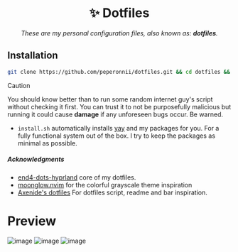 <h1 align="center">✨ Dotfiles</h1>
<p align="center">
    <i>These are my personal configuration files, also known as: <b>dotfiles</b>.</i>
</p>

## Installation
```bash
git clone https://github.com/peperonnii/dotfiles.git && cd dotfiles && ./install.sh
```
> [!CAUTION]
> You should know better than to run some random internet guy's script without checking it first. You can trust it to not be purposefully malicious but running it could cause **damage** if any unforeseen bugs occur. Be warned. 
- `install.sh` automatically installs [yay](https://github.com/Jguer/yay) and my packages for you. For a fully functional system out of the box. I try to keep the packages as minimal as possible.

##### Acknowledgments
- [end4-dots-hyprland](https://github.com/end-4/dots-hyprland) core of my dotfiles. 
- [moonglow.nvim](https://github.com/wnkz/monoglow.nvim) for the colorful grayscale theme inspiration
- [Axenide's dotfiles](https://github.com/Axenide/Dotfiles) For dotfiles script, readme and bar inspiration.

# Preview
![image](https://github.com/user-attachments/assets/99f8ee31-9718-493f-8d20-a8785fb87970)
![image](https://github.com/user-attachments/assets/60d2d237-bf55-47d5-b903-4ce665ed3863)
![image](https://github.com/user-attachments/assets/bdce1f93-e34d-4e8b-a5a8-6e8546f5c180)


